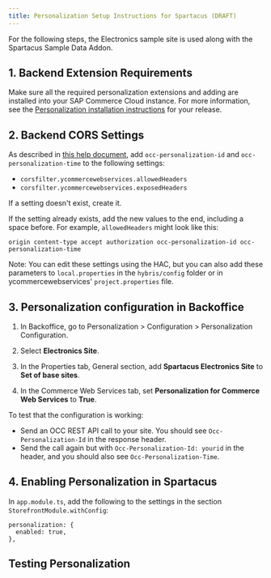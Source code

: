 ```yaml
---
title: Personalization Setup Instructions for Spartacus (DRAFT)
---
```


For the following steps, the Electronics sample site is used along with the Spartacus Sample Data Addon.

## 1. Backend Extension Requirements

Make sure all the required personalization extensions and adding are installed into your SAP Commerce Cloud instance. For more information, see the [Personalization installation instructions](https://help.sap.com/viewer/86dd1373053a4c2da8f9885cc9fbe55d/1905/en-US/6a0dae49ef2c4fe3b475084079cb7360.html) for your release.

## 2. Backend CORS Settings

As described in [this help document](https://help.sap.com/viewer/86dd1373053a4c2da8f9885cc9fbe55d/1905/en-US/e970070f997041c7b3f3e77fcb762744.html), add `occ-personalization-id` and `occ-personalization-time` to the following settings:

- `corsfilter.ycommercewebservices.allowedHeaders`
- `corsfilter.ycommercewebservices.exposedHeaders`

If a setting doesn't exist, create it.

If the setting already exists, add the new values to the end, including a space before. For example, `allowedHeaders` might look like this:

```
origin content-type accept authorization occ-personalization-id occ-personalization-time
```

Note: You can edit these settings using the HAC, but you can also add these parameters to `local.properties` in the `hybris/config` folder or in ycommercewebservices'  `project.properties` file.

## 3. Personalization configuration in Backoffice

1. In Backoffice, go to Personalization > Configuration > Personalization Configuration.

2. Select **Electronics Site**.

3. In the Properties tab, General section, add **Spartacus Electronics Site** to **Set of base sites**.

4. In the Commerce Web Services tab, set **Personalization for Commerce Web Services** to **True**.

  To test that the configuration is working:

  - Send an OCC REST API call to your site. You should see `Occ-Personalization-Id` in the response header. 
  - Send the call again but with `Occ-Personalization-Id: yourid` in the header,  and you should also see `Occ-Personalization-Time`.

## 4. Enabling Personalization in Spartacus

In `app.module.ts`, add the following to the settings in the section `StorefrontModule.withConfig`:

```
personalization: {
  enabled: true,
},
```

## Testing Personalization


